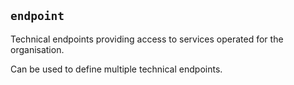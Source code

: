 ## `endpoint`

 
Technical endpoints providing access to services operated for the organisation.
 
Can be used to define multiple technical endpoints.
